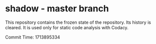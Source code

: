 # shadow - master branch

This repository contains the frozen state of the repository.
Its history is cleared. It is used only for static code
analysis with Codacy.

Commit Time: 1713895334